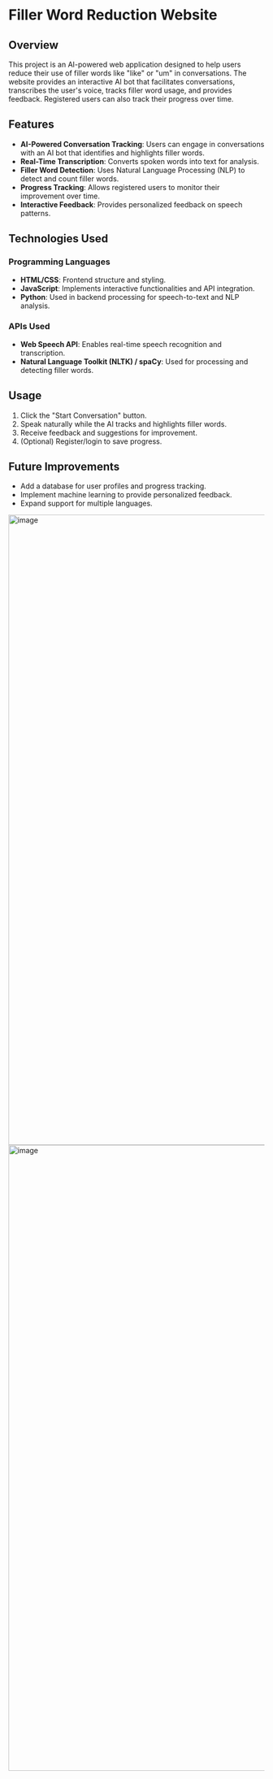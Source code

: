 # Filler Word Reduction Website

## Overview
This project is an AI-powered web application designed to help users reduce their use of filler words like "like" or "um" in conversations. The website provides an interactive AI bot that facilitates conversations, transcribes the user's voice, tracks filler word usage, and provides feedback. Registered users can also track their progress over time.

## Features
- **AI-Powered Conversation Tracking**: Users can engage in conversations with an AI bot that identifies and highlights filler words.
- **Real-Time Transcription**: Converts spoken words into text for analysis.
- **Filler Word Detection**: Uses Natural Language Processing (NLP) to detect and count filler words.
- **Progress Tracking**: Allows registered users to monitor their improvement over time.
- **Interactive Feedback**: Provides personalized feedback on speech patterns.

## Technologies Used
### Programming Languages
- **HTML/CSS**: Frontend structure and styling.
- **JavaScript**: Implements interactive functionalities and API integration.
- **Python**: Used in backend processing for speech-to-text and NLP analysis.

### APIs Used
- **Web Speech API**: Enables real-time speech recognition and transcription.
- **Natural Language Toolkit (NLTK) / spaCy**: Used for processing and detecting filler words.

## Usage
1. Click the "Start Conversation" button.
2. Speak naturally while the AI tracks and highlights filler words.
3. Receive feedback and suggestions for improvement.
4. (Optional) Register/login to save progress.

## Future Improvements
- Add a database for user profiles and progress tracking.
- Implement machine learning to provide personalized feedback.
- Expand support for multiple languages.

<img width="1241" alt="image" src="https://github.com/user-attachments/assets/f70914a7-cc0a-423c-ae34-e841ae5e7b48" />

<img width="1232" alt="image" src="https://github.com/user-attachments/assets/96920420-13b2-47c3-b655-b934e6137742" />
